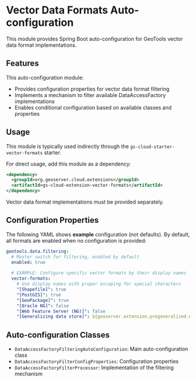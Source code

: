 # Vector Data Formats Auto-configuration

This module provides Spring Boot auto-configuration for GeoTools vector data format implementations.

## Features

This auto-configuration module:
- Provides configuration properties for vector data format filtering
- Implements a mechanism to filter available DataAccessFactory implementations
- Enables conditional configuration based on available classes and properties

## Usage

This module is typically used indirectly through the `gs-cloud-starter-vector-formats` starter.

For direct usage, add this module as a dependency:

```xml
<dependency>
  <groupId>org.geoserver.cloud.extensions</groupId>
  <artifactId>gs-cloud-extension-vector-formats</artifactId>
</dependency>
```

Vector data format implementations must be provided separately.

## Configuration Properties

The following YAML shows **example** configuration (not defaults). By default, all formats are enabled when no configuration is provided:

```yaml
geotools.data.filtering:
  # Master switch for filtering, enabled by default
  enabled: true
  
  # EXAMPLE: Configure specific vector formats by their display names
  vector-formats:
    # Use display names with proper escaping for special characters
    "[Shapefile]": true
    "[PostGIS]": true
    "[GeoPackage]": true
    "[Oracle NG]": false
    "[Web Feature Server (NG)]": false
    "[Generalizing data store]": ${geoserver.extension.pregeneralized.enabled:false}
```

## Auto-configuration Classes

- `DataAccessFactoryFilteringAutoConfiguration`: Main auto-configuration class
- `DataAccessFactoryFilterConfigProperties`: Configuration properties
- `DataAccessFactoryFilterProcessor`: Implementation of the filtering mechanism